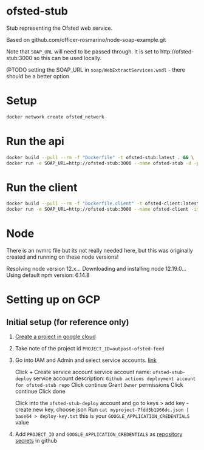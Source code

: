 # ofsted-stub

Stub representing the Ofsted web service.

Based on github.com/officer-rosmarino/node-soap-example.git

Note that `SOAP_URL` will need to be passed through. It is set to http://ofsted-stub:3000 so this can be used locally.

@TODO setting the SOAP_URL in `soap/WebExtractServices.wsdl` - there should be a better option

# Setup

```sh
docker network create ofsted_network
```

# Run the api

```sh
docker build --pull --rm -f "Dockerfile" -t ofsted-stub:latest . && \
docker run -e SOAP_URL=http://ofsted-stub:3000 --name ofsted-stub -d -p 127.0.0.1:5000:3000 --network ofsted_network ofsted-stub:latest
```

# Run the client

```sh
docker build --pull --rm -f "Dockerfile.client" -t ofsted-client:latest . && \
docker run -e SOAP_URL=http://ofsted-stub:3000 --name ofsted-client -it --rm -p 127.0.0.1:3001:3000 --network ofsted_network ofsted-client:latest
```

# Node

There is an nvmrc file but its not really needed here, but this was originally created and running on these node versions!

Resolving node version 12.x...
Downloading and installing node 12.19.0...
Using default npm version: 6.14.8

# Setting up on GCP

## Initial setup (for reference only)

1. [Create a project in google cloud](https://console.cloud.google.com/)
2. Take note of the project id `PROJECT_ID=outpost-ofsted-feed`
3. Go into IAM and Admin and select service accounts. [link](https://console.cloud.google.com/iam-admin/serviceaccounts?project=outpost-ofsted-feed)

   Click + Create service account
   service account name: `ofsted-stub-deploy`
   service account description: `Github actions deployment account for ofsted-stub repo`
   Click continue
   Grant `Owner` permissions
   Click continue
   Click done

   Click into the `ofsted-stub-deploy` account and go to keys > add key - create new key, choose json
   Run `cat myproject-7fdd5b1966dc.json | base64 > deploy-key.txt` this is your `GOOGLE_APPLICATION_CREDENTIALS` value

4. Add `PROJECT_ID` and `GOOGLE_APPLICATION_CREDENTIALS` as [repository secrets](https://github.com/wearefuturegov/ofsted-stub/settings/secrets/actions) in github

